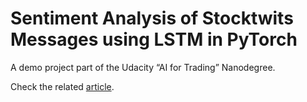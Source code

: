 # Sentiment Analysis of Stocktwits Messages using LSTM in PyTorch

A demo project part of the Udacity “AI for Trading” Nanodegree.

Check the related [article](https://vkontech.com/sentiment-analysis-of-stocktwits-messages-using-lstm-in-pytorch/).
